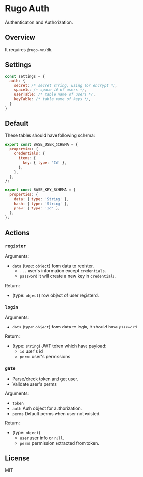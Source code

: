 # Rugo Auth

Authentication and Authorization.

## Overview

It requires `@rugo-vn/db`.

## Settings

```js
const settings = {
  auth: {
    secret: /* secret string, using for encrypt */,
    spaceId: /* space id of users */,
    userTable: /* table name of users */,
    keyTable: /* table name of keys */,
  }
}
```

## Default

These tables should have following schema:

```js
export const BASE_USER_SCHEMA = {
  properties: {
    credentials: {
      items: {
        key: { type: 'Id' },
      },
    },
  },
};

export const BASE_KEY_SCHEMA = {
  properties: {
    data: { type: 'String' },
    hash: { type: 'String' },
    prev: { type: 'Id' },
  },
};
```

## Actions

### `register`

Arguments:

- `data` (type: `object`) form data to register.
  - `...` user's information except `credentials`.
  - `password` it will create a new key in `credentials`.

Return:

- (type: `object`) row object of user registerd.

### `login`

Arguments:

- `data` (type: `object`) form data to login, it should have `password`.

Return:

- (type: `string`) JWT token which have payload:
  - `id` user's id
  - `perms` user's permissions

### `gate`

- Parse/check token and get user.
- Validate user's perms.

Arguments:

- `token`
- `auth` Auth object for authorization.
- `perms` Default perms when user not existed.

Return:

- (type: `object`)
  - `user` user info or `null`.
  - `perms` permission extracted from token.

## License

MIT

